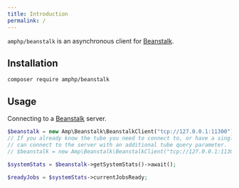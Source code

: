 ```yaml
---
title: Introduction
permalink: /
---
```

`amphp/beanstalk` is an asynchronous client for [Beanstalk][beanstalk].

## Installation

```
composer require amphp/beanstalk
```

## Usage

Connecting to a [Beanstalk][beanstalk] server.

```php
$beanstalk = new Amp\Beanstalk\BeanstalkClient("tcp://127.0.0.1:11300");
// If you already know the tube you need to connect to, or have a single tube, you
// can connect to the server with an additional tube query parameter.
// $beanstalk = new Amp\Beanstalk\BeanstalkClient("tcp://127.0.0.1:11300?tube=foobar");

$systemStats = $beanstalk->getSystemStats()->await();

$readyJobs = $systemStats->currentJobsReady;
```

[beanstalk]: http://kr.github.io/beanstalkd/
